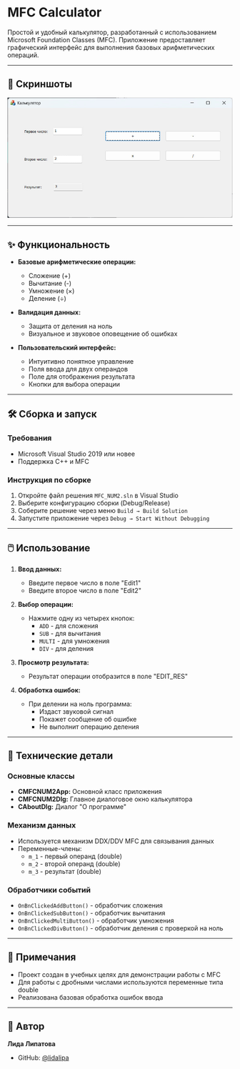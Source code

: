 # MFC Calculator

Простой и удобный калькулятор, разработанный с использованием Microsoft Foundation Classes (MFC). Приложение предоставляет графический интерфейс для выполнения базовых арифметических операций.

---

## 📸 Скриншоты

<img src="screenshots/main.jpg" width="600" alt="Главное окно">

---

## ✨ Функциональность

- **Базовые арифметические операции:**
  - Сложение (+)
  - Вычитание (-)
  - Умножение (×)
  - Деление (÷)

- **Валидация данных:**
  - Защита от деления на ноль
  - Визуальное и звуковое оповещение об ошибках

- **Пользовательский интерфейс:**
  - Интуитивно понятное управление
  - Поля ввода для двух операндов
  - Поле для отображения результата
  - Кнопки для выбора операции

---

## 🛠️ Сборка и запуск

### Требования
- Microsoft Visual Studio 2019 или новее
- Поддержка C++ и MFC

### Инструкция по сборке
1. Откройте файл решения `MFC_NUM2.sln` в Visual Studio
2. Выберите конфигурацию сборки (Debug/Release)
3. Соберите решение через меню `Build → Build Solution`
4. Запустите приложение через `Debug → Start Without Debugging`

---

## 🖱️ Использование

1. **Ввод данных:**
   - Введите первое число в поле "Edit1"
   - Введите второе число в поле "Edit2"

2. **Выбор операции:**
   - Нажмите одну из четырех кнопок:
     - `ADD` - для сложения
     - `SUB` - для вычитания
     - `MULTI` - для умножения
     - `DIV` - для деления

3. **Просмотр результата:**
   - Результат операции отобразится в поле "EDIT_RES"

4. **Обработка ошибок:**
   - При делении на ноль программа:
     - Издаст звуковой сигнал
     - Покажет сообщение об ошибке
     - Не выполнит операцию деления

---

## 🔧 Технические детали

### Основные классы
- **CMFCNUM2App:** Основной класс приложения
- **CMFCNUM2Dlg:** Главное диалоговое окно калькулятора
- **CAboutDlg:** Диалог "О программе"

### Механизм данных
- Используется механизм DDX/DDV MFC для связывания данных
- Переменные-члены:
  - `m_1` - первый операнд (double)
  - `m_2` - второй операнд (double)
  - `m_3` - результат (double)

### Обработчики событий
- `OnBnClickedAddButton()` - обработчик сложения
- `OnBnClickedSubButton()` - обработчик вычитания
- `OnBnClickedMultiButton()` - обработчик умножения
- `OnBnClickedDivButton()` - обработчик деления с проверкой на ноль

---

## 📝 Примечания

- Проект создан в учебных целях для демонстрации работы с MFC
- Для работы с дробными числами используются переменные типа double
- Реализована базовая обработка ошибок ввода

---

## 👤 Автор

**Лида Липатова**
- GitHub: [@lidalipa](https://github.com/lidalipa)

